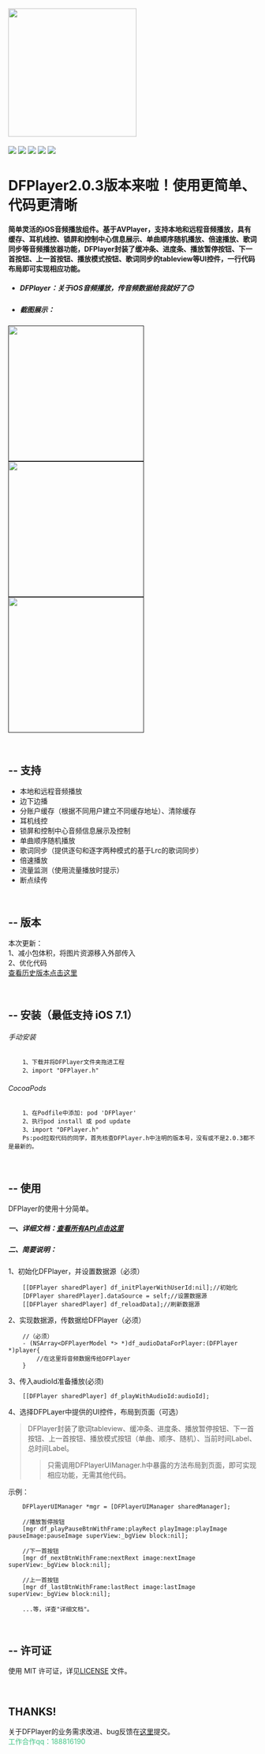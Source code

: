 # <img src="https://github.com/ihoudf/DFPlayer/blob/master/dfplayer_logo388x83.png?raw=true" width="260">
<a href="https://github.com/ihoudf/DFPlayer"><img src="https://img.shields.io/badge/build-passing-green.svg"></a>
<a href="https://github.com/ihoudf/DFPlayer/blob/master/LICENSE" target="blank"><img src="https://img.shields.io/badge/license-MIT-brightgreen.svg"></a>
<a href="https://github.com/ihoudf/DFPlayer"><img src="https://img.shields.io/badge/platform-iOS-blue.svg"></a>
<a href="https://github.com/ihoudf/DFPlayer"><img src="https://img.shields.io/badge/support-iOS%207%2B-yellowgreen.svg"></a>
<a href="https://github.com/ihoudf/DFPlayer" target="blank"><img src="https://img.shields.io/badge/lauguage-Objective--C-orange.svg"></a>


# DFPlayer2.0.3版本来啦！使用更简单、代码更清晰

#### 简单灵活的iOS音频播放组件。基于AVPlayer，支持本地和远程音频播放，具有缓存、耳机线控、锁屏和控制中心信息展示、单曲顺序随机播放、倍速播放、歌词同步等音频播放器功能，DFPlayer封装了缓冲条、进度条、播放暂停按钮、下一首按钮、上一首按钮、播放模式按钮、歌词同步的tableview等UI控件，一行代码布局即可实现相应功能。


- ##### DFPlayer：关于iOS音频播放，传音频数据给我就好了🙃
- ##### 截图展示：
<a href=""><img width="275" src="https://github.com/ihoudf/DFPlayer/blob/master/DFPlayerImage1.png?raw=true"></a>
<a href=""><img width="275" src="https://github.com/ihoudf/DFPlayer/blob/master/DFPlayerImage2.png?raw=true"></a>
<a href=""><img width="275" src="https://github.com/ihoudf/DFPlayer/blob/master/DFPlayerImage3.png?raw=true"></a>

<br>

## -- 支持
- 本地和远程音频播放
- 边下边播
- 分账户缓存（根据不同用户建立不同缓存地址）、清除缓存
- 耳机线控
- 锁屏和控制中心音频信息展示及控制
- 单曲顺序随机播放
- 歌词同步（提供逐句和逐字两种模式的基于Lrc的歌词同步）
- 倍速播放
- 流量监测（使用流量播放时提示）
- 断点续传

<br>

## -- 版本
  
  本次更新：
  <br>1、减小包体积，将图片资源移入外部传入
  <br>2、优化代码
  <br><a href="https://github.com/ihoudf/DFPlayer/blob/master/Document.md" target="blank">查看历史版本点击这里</a>

  <br>

## -- 安装（最低支持 iOS 7.1）
###### 手动安装
```
    1、下载并将DFPlayer文件夹拖进工程
    2、import "DFPlayer.h"
```
###### CocoaPods
```
    1、在Podfile中添加: pod 'DFPlayer'
    2、执行pod install 或 pod update
    3、import "DFPlayer.h"
    Ps:pod拉取代码的同学，首先核查DFPlayer.h中注明的版本号，没有或不是2.0.3都不是最新的。
```

<br>

## -- 使用
DFPlayer的使用十分简单。
##### 一、详细文档：<a href="https://github.com/ihoudf/DFPlayer/blob/master/Document.md" target="blank">查看所有API点击这里</a>

##### 二、简要说明：
1、初始化DFPlayer，并设置数据源（必须）
```
    [[DFPlayer sharedPlayer] df_initPlayerWithUserId:nil];//初始化
    [DFPlayer sharedPlayer].dataSource = self;//设置数据源
    [[DFPlayer sharedPlayer] df_reloadData];//刷新数据源
```
2、实现数据源，传数据给DFPlayer（必须）
```
    //（必须）
    - (NSArray<DFPlayerModel *> *)df_audioDataForPlayer:(DFPlayer *)player{
        //在这里将音频数据传给DFPlayer
    }
```
3、传入audioId准备播放(必须)
```
    [[DFPlayer sharedPlayer] df_playWithAudioId:audioId];
```
4、选择DFPLayer中提供的UI控件，布局到页面（可选）
> DFPlayer封装了歌词tableview、缓冲条、进度条、播放暂停按钮、下一首按钮、上一首按钮、播放模式按钮（单曲、顺序、随机）、当前时间Label、总时间Label。
>> 只需调用DFPlayerUIManager.h中暴露的方法布局到页面，即可实现相应功能，无需其他代码。

示例：
```
    DFPlayerUIManager *mgr = [DFPlayerUIManager sharedManager];

    //播放暂停按钮
    [mgr df_playPauseBtnWithFrame:playRect playImage:playImage pauseImage:pauseImage superView:_bgView block:nil];

    //下一首按钮
    [mgr df_nextBtnWithFrame:nextRext image:nextImage superView:_bgView block:nil];

    //上一首按钮
    [mgr df_lastBtnWithFrame:lastRect image:lastImage superView:_bgView block:nil];

    ...等，详查"详细文档"。
```

<br>

## -- 许可证
使用 MIT 许可证，详见<a href="https://github.com/ihoudf/DFPlayer/blob/master/LICENSE">LICENSE</a> 文件。
<br>

<br>

## THANKS!
关于DFPlayer的业务需求改进、bug反馈在<a href="https://github.com/ihoudf/DFPlayer/issues" target="blank">这里</a>提交。
<br>
<font color="#42C485">工作合作qq：188816190</font>
<br>
<br>

